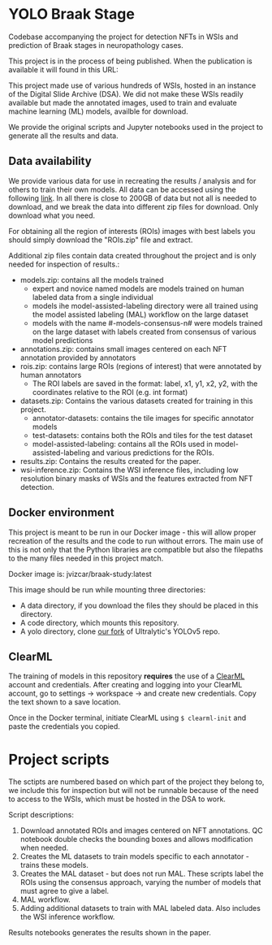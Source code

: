 # YOLO Braak Stage

Codebase accompanying the project for detection NFTs in WSIs and prediction of Braak stages in neuropathology cases.

This project is in the process of being published. When the publication is available it will found in this URL:

This project made use of various hundreds of WSIs, hosted in an instance of the Digital Slide Archive (DSA). We did not make these WSIs readily available but made the annotated images, used to train and evaluate machine learning (ML) models, availble for download.

We provide the original scripts and Jupyter notebooks used in the project to generate all the results and data.

## Data availability

We provide various data for use in recreating the results / analysis and for others to train their own models. All data can be accessed using the following [link](https://drive.google.com/drive/folders/16LUMrIMdp4LlvWQk5Dp3eVQHWY472jN5?usp=sharing). In all there is close to 200GB of data but not all is needed to download, and we break the data into different zip files for download. Only download what you need. 

For obtaining all the region of interests (ROIs) images with best labels you should simply download the "ROIs.zip" file and extract. 

Additional zip files contain data created throughout the project and is only needed for inspection of results.:
* models.zip: contains all the models trained
   - expert and novice named models are models trained on human labeled data from a single individual
   - models ihe model-assisted-labeling directory were all trained using the model assisted labeling (MAL) workflow on the large dataset
   - models with the name #-models-consensus-n# were models trained on the large dataset with labels created from consensus of various model predictions
* annotations.zip: contains small images centered on each NFT annotation provided by annotators
* rois.zip: contains large ROIs (regions of interest) that were annotated by human annotators
   - The ROI labels are saved in the format: label, x1, y1, x2, y2, with the coordinates relative to the ROI (e.g. int format)
* datasets.zip: Contains the various datasets created for training in this project.
   - annotator-datasets: contains the tile images for specific annotator models
   - test-datasets: contains both the ROIs and tiles for the test dataset
   - model-assisted-labeling: contains all the ROIs used in model-assisted-labeling and various predictions for the ROIs.
* results.zip: Contains the results created for the paper.
* wsi-inference.zip: Contains the WSI inference files, including low resolution binary masks of WSIs and the features extracted from NFT detection.

## Docker environment
This project is meant to be run in our Docker image - this will allow proper recreation of the results and the code to run without errors. The main use of this is not only that the Python libraries are compatible but also the filepaths to the many files needed in this project match.

Docker image is: jvizcar/braak-study:latest

This image should be run while mounting three directories:
* A data directory, if you download the files they should be placed in this directory.
* A code directory, which mounts this repository.
* A yolo directory, clone [our fork](https://github.com/jvizcar/nft-detection-yolov5) of Ultralytic's YOLOv5 repo.

## ClearML
The training of models in this repository **requires** the use of a [ClearML](clear.ml) account and credentials. After creating and logging into your ClearML account, go to settings -> workspace -> and create new credentials. Copy the text shown to a save location.

Once in the Docker terminal, initiate ClearML using ```$ clearml-init``` and paste the credentials you copied.

# Project scripts
The sctipts are numbered based on which part of the project they belong to, we include this for inspection but will not be runnable because of the need to access to the WSIs, which must be hosted in the DSA to work. 

Script descriptions:
1. Download annotated ROIs and images centered on NFT annotations. QC notebook double checks the bounding boxes and allows modification when needed.
2. Creates the ML datasets to train models specific to each annotator - trains these models.
3. Creates the MAL dataset - but does not run MAL. These scripts label the ROIs using the consensus approach, varying the number of models that must agree to give a label.
4. MAL workflow.
5. Adding additional datasets to train with MAL labeled data. Also includes the WSI inference workflow.

Results notebooks generates the results shown in the paper.


